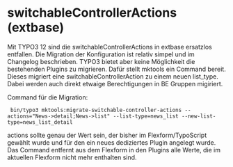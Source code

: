 switchableControllerActions (extbase)
======================================

Mit TYPO3 12 sind die switchableControllerActions in extbase ersatzlos entfallen. Die Migration
der Konfiguration ist relativ simpel und im Changelog beschrieben. TYPO3 bietet aber keine 
Möglichkeit die bestehenden Plugins zu migrieren. Dafür stellt mktools ein Command bereit.
Dieses migriert eine switchableControllerAction zu einem neuen list_type. Dabei werden
auch direkt etwaige Berechtigungen in BE Gruppen migiriert.

Command für die Migration:

~~~~ {.sourceCode .sh
 bin/typo3 mktools:migrate-switchable-controller-actions --actions="News->detail;News->list" --list-type=news_list --new-list-type=news_list_detail
~~~~

actions sollte genau der Wert sein, der bisher im Flexform/TypoScript gewählt wurde und
für den ein neues dediziertes Plugin angelegt wurde. Das Command entfernt aus dem Flexform
in den Plugins alle Werte, die im aktuellen Flexform nicht mehr enthalten sind.
